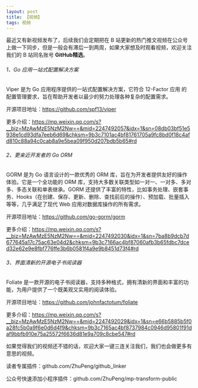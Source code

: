 ```yaml
---
layout: post
title: 【视频】
tags: 视频
---
```


最近又有新视频发布了，后续我们会定期把在 B 站更新的热门推文视频在公众号上做一下同步，但是一般会有滞后一到两周，如果大家想及时观看视频，欢迎关注我们的 B 站同名账号 **GitHub精选**。

######  1、Go 应用一站式配置解决方案

Viper 是为 Go 应用程序提供的一站式配置解决方案，它符合 12-Factor 应用 的配置管理要求，旨在帮助开发者以最少的努力处理各种复杂的配置需求。


开源项目地址：https://github.com/spf13/viper

更多介绍：https://mp.weixin.qq.com/s?__biz=MzAwMzE5NzM2Nw==&mid=2247492057&idx=1&sn=08db03bf51e5938e1cd93dfa7eeb6d69&chksm=9b3c7101ac4bf81761705a9fc8bd0f18c4afd810c88a94c0cab8a9e5bea09f950d207bdb5b65#rd

###### 2、更亲近开发者的 Go ORM 

GORM 是为 Go 语言设计的一款优秀的 ORM 库，旨在为开发者提供友好的操作体验。它是一个全功能的 ORM 库，支持大多数关联类型如一对一、一对多、多对多、多态关联和单表继承。GORM 还提供了丰富的特性，比如事务处理、嵌套事务、Hooks（在创建、保存、更新、删除、查找前后的操作）、预加载、批量插入等等，几乎满足了现代 Web 应用对数据库操作的所有需求。


开源项目地址：https://github.com/go-gorm/gorm

更多介绍：https://mp.weixin.qq.com/s?__biz=MzAwMzE5NzM2Nw==&mid=2247492030&idx=1&sn=7ba8b9dcb7d677645a17c75ac63e04d2&chksm=9b3c7166ac4bf87060afb3b65fdbc7dced32e62e9e8fbf776ffe3b6b0581f4a9e9b8451d73f4#rd

###### 3、界面清新的开源电子书阅读器

Foliate 是一款开源的电子书阅读器，支持多种格式，拥有清新的界面和丰富的功能，为用户提供了一个既美观又实用的阅读体验。

开源项目地址：https://github.com/johnfactotum/foliate

更多介绍：https://mp.weixin.qq.com/s?__biz=MzAwMzE5NzM2Nw==&mid=2247492029&idx=1&sn=e66b5885b5f0a28fc5b0a9f6e0d6d4f9&chksm=9b3c7165ac4bf8737984c0946d95801f91daf9bbfb910e75a25572f6636d81e9a709c8cbe547#rd

如果觉得我们的视频还不错的话，欢迎大家一键三连关注我们，我们也会做更多有意思的视频。

读者专属插件：github.com/ZhuPeng/github_linker

公众号快速添加小程序插件：github.com/ZhuPeng/mp-transform-public